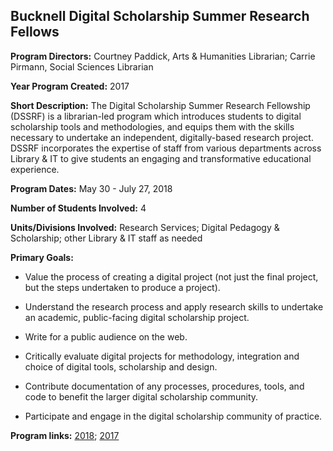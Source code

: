 ## Bucknell Digital Scholarship Summer Research Fellows

**Program Directors:** Courtney Paddick, Arts & Humanities Librarian; Carrie Pirmann, Social Sciences Librarian

**Year Program Created:** 2017

**Short Description:** The Digital Scholarship Summer Research Fellowship (DSSRF) is a librarian-led program which introduces students to digital scholarship tools and methodologies, and equips them with the skills necessary to undertake an independent, digitally-based research project. DSSRF incorporates the expertise of staff from various departments across Library & IT to give students an engaging and transformative educational experience.

**Program Dates:** May 30 - July 27, 2018

**Number of Students Involved:** 4

**Units/Divisions Involved:** Research Services; Digital Pedagogy & Scholarship; other Library & IT staff as needed

**Primary Goals:** 
  - Value the process of creating a digital project (not just the final project, but the steps undertaken to produce a project).

  - Understand the research process and apply research skills to undertake an academic, public-facing digital scholarship project.

  - Write for a public audience on the web.
  
  - Critically evaluate digital projects for methodology, integration and choice of digital tools, scholarship and design.
  
  - Contribute documentation of any processes, procedures, tools, and code to benefit the larger digital scholarship community.
  
  - Participate and engage in the digital scholarship community of practice.
  
**Program links:** <a href=http://dssrf2018.blogs.bucknell.edu/>2018</a>; <a href=http://dssrf.blogs.bucknell.edu/>2017</a>
